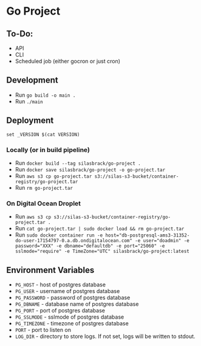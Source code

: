 # Go Project

## To-Do:
- API
- CLI
- Scheduled job (either gocron or just cron)

## Development
- Run `go build -o main .`
- Run `./main`

## Deployment

`set _VERSION $(cat VERSION)`

### Locally (or in build pipeline)
- Run `docker build --tag silasbrack/go-project .`
- Run `docker save silasbrack/go-project -o go-project.tar`
- Run `aws s3 cp go-project.tar s3://silas-s3-bucket/container-registry/go-project.tar`
- Run `rm go-project.tar`

### On Digital Ocean Droplet
- Run `aws s3 cp s3://silas-s3-bucket/container-registry/go-project.tar .`
- Run `cat go-project.tar | sudo docker load && rm go-project.tar`
- Run `sudo docker container run -e host="db-postgresql-ams3-31352-do-user-17154797-0.a.db.ondigitalocean.com" -e user="doadmin" -e password="XXX" -e dbname="defaultdb" -e port="25060" -e sslmode="require" -e TimeZone="UTC" silasbrack/go-project:latest`

## Environment Variables
- `PG_HOST` - host of postgres database
- `PG_USER` - username of postgres database
- `PG_PASSWORD` - password of postgres database
- `PG_DBNAME` - database name of postgres database
- `PG_PORT` - port of postgres database
- `PG_SSLMODE` - sslmode of postgres database
- `PG_TIMEZONE` - timezone of postgres database
- `PORT` - port to listen on
- `LOG_DIR` - directory to store logs. If not set, logs will be written to stdout.
